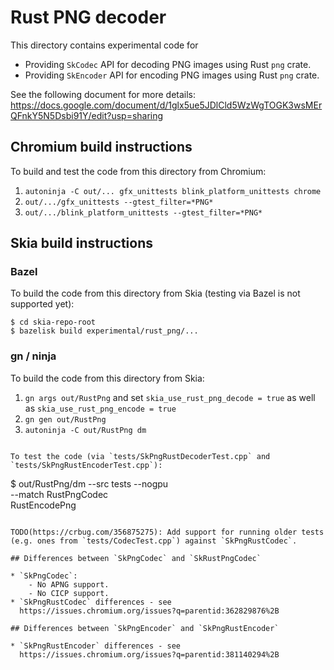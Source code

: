 # Rust PNG decoder

This directory contains experimental code for

* Providing `SkCodec` API for decoding PNG images using Rust `png` crate.
* Providing `SkEncoder` API for encoding PNG images using Rust `png` crate.

See the following document for more details:
https://docs.google.com/document/d/1glx5ue5JDlCld5WzWgTOGK3wsMErQFnkY5N5Dsbi91Y/edit?usp=sharing

## Chromium build instructions

To build and test the code from this directory from Chromium:

1. `autoninja -C out/... gfx_unittests blink_platform_unittests chrome`
1. `out/.../gfx_unittests --gtest_filter=*PNG*`
1. `out/.../blink_platform_unittests --gtest_filter=*PNG*`

## Skia build instructions

### Bazel

To build the code from this directory from Skia (testing via Bazel is not
supported yet):

```
$ cd skia-repo-root
$ bazelisk build experimental/rust_png/...
```

### gn / ninja

To build the code from this directory from Skia:

1. `gn args out/RustPng` and set `skia_use_rust_png_decode = true`
   as well as `skia_use_rust_png_encode = true`
1. `gn gen out/RustPng`
1. `autoninja -C out/RustPng dm`
```

To test the code (via `tests/SkPngRustDecoderTest.cpp` and
`tests/SkPngRustEncoderTest.cpp`):

```
$ out/RustPng/dm --src tests --nogpu \
    --match RustPngCodec \
            RustEncodePng
```

TODO(https://crbug.com/356875275): Add support for running older tests
(e.g. ones from `tests/CodecTest.cpp`) against `SkPngRustCodec`.

## Differences between `SkPngCodec` and `SkRustPngCodec`

* `SkPngCodec`:
    - No APNG support.
    - No CICP support.
* `SkPngRustCodec` differences - see
  https://issues.chromium.org/issues?q=parentid:362829876%2B

## Differences between `SkPngEncoder` and `SkPngRustEncoder`

* `SkPngRustEncoder` differences - see
  https://issues.chromium.org/issues?q=parentid:381140294%2B
